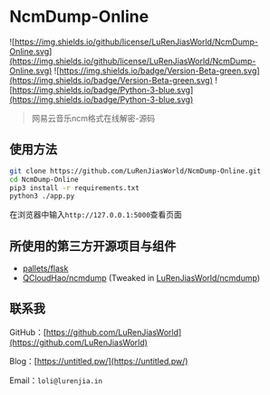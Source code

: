 # NcmDump-Online

![https://img.shields.io/github/license/LuRenJiasWorld/NcmDump-Online.svg](https://img.shields.io/github/license/LuRenJiasWorld/NcmDump-Online.svg) ![https://img.shields.io/badge/Version-Beta-green.svg](https://img.shields.io/badge/Version-Beta-green.svg) ![https://img.shields.io/badge/Python-3-blue.svg](https://img.shields.io/badge/Python-3-blue.svg)

> 网易云音乐ncm格式在线解密-源码

## 使用方法

```bash
git clone https://github.com/LuRenJiasWorld/NcmDump-Online.git
cd NcmDump-Online
pip3 install -r requirements.txt
python3 ./app.py
```

在浏览器中输入`http://127.0.0.1:5000`查看页面

## 所使用的第三方开源项目与组件

- [pallets/flask](https://github.com/pallets/flask)
- [QCloudHao/ncmdump](https://github.com/QCloudHao/ncmdump) (Tweaked in [LuRenJiasWorld/ncmdump](https://github.com/LuRenJiasWorld/ncmdump))

## 联系我

GitHub：[https://github.com/LuRenJiasWorld](https://github.com/LuRenJiasWorld)

Blog：[https://untitled.pw/](https://untitled.pw/)

Email：`loli@lurenjia.in`